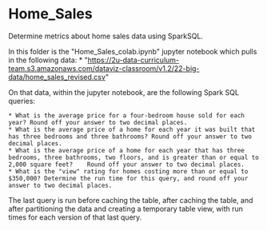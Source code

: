 # Home_Sales
Determine metrics about home sales data using SparkSQL.

In this folder is the "Home_Sales_colab.ipynb" jupyter notebook which pulls in the following data:
    * "https://2u-data-curriculum-team.s3.amazonaws.com/dataviz-classroom/v1.2/22-big-data/home_sales_revised.csv"

On that data, within the jupyter notebook, are the following Spark SQL queries:

    * What is the average price for a four-bedroom house sold for each year? Round off your answer to two decimal places.
    * What is the average price of a home for each year it was built that has three bedrooms and three bathrooms? Round off your answer to two decimal places.
    * What is the average price of a home for each year that has three bedrooms, three bathrooms, two floors, and is greater than or equal to 2,000 square feet?    Round off your answer to two decimal places.
    * What is the "view" rating for homes costing more than or equal to $350,000? Determine the run time for this query, and round off your answer to two decimal places.

The last query is run before caching the table, after caching the table, and after partitioning the data and creating a temporary table view, with run times for each version of that last query.
